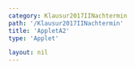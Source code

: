 ```yaml
---
category: Klausur2017IINachtermin
path: '/Klausur2017IINachtermin'
title: 'AppletA2'
type: 'Applet'

layout: nil
---
```

<script type="text/javascript" src="https://cdnjs.cloudflare.com/ajax/libs/jsxgraph/0.99.7/jsxgraphcore.js"></script>
<link type="text/css" href="https://cdnjs.cloudflare.com/ajax/libs/jsxgraph/0.99.6/jsxgraph.css"><link rel="stylesheet" type="text/css" href="//cdnjs.cloudflare.com/ajax/libs/jsxgraph/0.99.7/jsxgraph.css" />
<div id="fe833d8b-d39f-400f-9180-348a1804d7de" class="jxgbox" style="width:500px; height:500px">
<script type="text/javascript">
(function(){
 const board = JXG.JSXGraph.initBoard('fe833d8b-d39f-400f-9180-348a1804d7de', {
    							boundingbox: [-15, 15, 5, -5],
                  axis: false
              });
 
var B = board.create('point', [2.12,2.12], {fixed:true, name:'C', label:{fontsize:16, position:'bot'}, size:2});

var C = board.create('point', [-2.12,-2.12], {fixed:true, name:'B', label:{fontsize:16, position:'bot'}, size:2});

var M = board.create('point', [0,0], {fixed:true, name:'M', label:{fontsize:16, position:'bot'}, size:2});

var A = board.create('point', [-8,0], {fixed:true, name:'A', label:{fontsize:16, position:'bot'}, size:2});

var S = board.create('point', [0,11], {fixed:true, name:'S', label:{fontsize:16, position:'bot'}, size:2});

var SB = board.create('line', [S, B], {straightFirst:false, straightLast:false});

var SM = board.create('line', [S, M], {straightFirst:false, straightLast:false});

var SC = board.create('line', [S, C], {straightFirst:false, straightLast:false});

var SA = board.create('line', [S, A], {straightFirst:false, straightLast:false});

var AC = board.create('line', [C, A], {straightFirst:false, straightLast:false});

var AB = board.create('line', [A, B], {straightFirst:false, straightLast:false});

var CB = board.create('line', [C, B], {straightFirst:false, straightLast:false});

var P = board.create('point', [1.38,5.34], {name:'P', fixed:true, label:{fontsize:16, position:'bot'}, size:2});

var PQp = board.create('point', [function() { return -Math.cos(45 * Math.PI/180)+ P.X(); },
      function() { return -Math.sin(45 * Math.PI/180)+P.Y(); }], {visible:false, name:'p'});
var PPQl = board.create('line', [PQp,P], {visible:false});

var Q = board.create('intersection', [PPQl, SC], {name:'Q', label:{fontsize:16, position:'bot'}, size:2});

var PQ = board.create('line', [P, Q], {straightFirst:false, straightLast:false, strokeColor:'green'});

var D = board.create('point', [0,4], {fixed:true, label:{fontsize:16, position:'bot'}, size:2});

var R = board.create('glider', [0,5,SA], {name:'R', color:'orange', label:{fontsize:16, position:'bot'}, size:2});

var PR = board.create('line', [P, R], {straightFirst:false, straightLast:false, strokeColor:'green'});

var QR = board.create('line', [Q, R], {straightFirst:false, straightLast:false, strokeColor:'green'});

var F = board.create('point', [0, function(){return R.Y()}], {name:'F', label:{fontsize:16, position:'bot'}, size:2});

var RF = board.create('line', [R, F], {straightFirst:false, straightLast:false, strokeColor:'green'});

var MA = board.create('line', [M, A], {straightFirst:false, straightLast:false, strokeColor:'gray'});
board.create('polygon', [R,Q,P]);
board.create('text', [-14,13,'M II 2017 NT A 2'], {fontsize: 18, fixed:true});
board.create('text', [-0.5,-1.2,'6 cm'], {fontsize:16, fixed:true, color:'red'})
board.create('text', [1.5,1,'6 cm'], {fontsize:16, fixed:true, color:'red'})
board.create('text', [-3.5,-0.5,'8 cm'], {fontsize:16, fixed:true, color:'gray'})
board.create('text', [-7,6,'13.6 cm'], {fontsize:16, fixed:true, color:'blue'})
var phi=board.create('angle', [A,S,M], {radius:2.5, name:'&phi;'});

board.create('text', [-13,10,'&phi; = '+Math.round(100*phi.Value()*180/Math.PI)/100+'°'], {fontsize:18, fixed:true})
board.create('text', [-13,8,'|<span style="border-top:1px solid">PQ</span>| = '+7.64+' cm'], {fontsize:18, fixed:true})
board.create('text', [-13,6,function(){return '|<span style="border-top:1px solid">AR(x)</span>| = '+Math.round(100*Math.sqrt((R.X()-A.X())*(R.X()-A.X())+(R.Y()-A.Y())*(R.Y()-A.Y())))/100+' cm'}], {fontsize:18, fixed:true})

var delta=board.create('angle', [S,D,R], {radius:2, name:'&delta;'});
board.create('text', [-13,4,function(){return '&delta; = '+Math.round(100*delta.Value()*180/Math.PI)/100+'°'}], {fontsize:18, fixed:true})
board.create('text', [-13,2,function(){return '|<span style="border-top:1px solid">RF</span>| = '+Math.round(100*Math.sqrt((R.X()-F.X())*(R.X()-F.X())+(F.Y()-F.Y())*(R.Y()-F.Y())))/100+' cm'}], {fontsize:18, fixed:true})
})();
  
  </script>
  </div>

